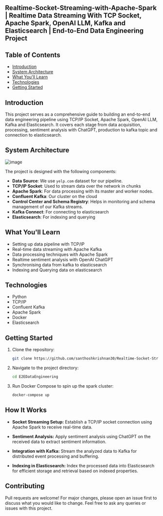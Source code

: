 ## Realtime-Socket-Streaming-with-Apache-Spark | Realtime Data Streaming With TCP Socket, Apache Spark, OpenAI LLM, Kafka and Elasticsearch | End-to-End Data Engineering Project


## Table of Contents
- [Introduction](#introduction)
- [System Architecture](#system-architecture)
- [What You'll Learn](#what-youll-learn)
- [Technologies](#technologies)
- [Getting Started](#getting-started)


## Introduction

This project serves as a comprehensive guide to building an end-to-end data engineering pipeline using TCP/IP Socket, Apache Spark, OpenAI LLM, Kafka and Elasticsearch. It covers each stage from data acquisition, processing, sentiment analysis with ChatGPT, production to kafka topic and connection to elasticsearch.

## System Architecture
![image](https://github.com/santhoshkrishnan30/Realtime-Socket-Streaming-with-Apache-Spark/assets/145760700/272b4bec-ca75-45d5-b79d-b05022869d26)


The project is designed with the following components:

- **Data Source**: We use `yelp.com` dataset for our pipeline.
- **TCP/IP Socket**: Used to stream data over the network in chunks
- **Apache Spark**: For data processing with its master and worker nodes.
- **Confluent Kafka**: Our cluster on the cloud
- **Control Center and Schema Registry**: Helps in monitoring and schema management of our Kafka streams.
- **Kafka Connect**: For connecting to elasticsearch
- **Elasticsearch**: For indexing and querying

## What You'll Learn

- Setting up data pipeline with TCP/IP 
- Real-time data streaming with Apache Kafka
- Data processing techniques with Apache Spark
- Realtime sentiment analysis with OpenAI ChatGPT
- Synchronising data from kafka to elasticsearch
- Indexing and Querying data on elasticsearch

## Technologies

- Python
- TCP/IP
- Confluent Kafka
- Apache Spark
- Docker
- Elasticsearch

## Getting Started

1. Clone the repository:
    ```bash
    git clone https://github.com/santhoshkrishnan30/Realtime-Socket-Streaming-with-Apache-Spark.git
    ```

2. Navigate to the project directory:
    ```bash
    cd E2EDataEngineering
    ```

3. Run Docker Compose to spin up the spark cluster:
    ```bash
    docker-compose up
    ```
## How It Works

- **Socket Streaming Setup:** Establish a TCP/IP socket connection using Apache Spark to receive real-time data.

- **Sentiment Analysis:** Apply sentiment analysis using ChatGPT on the received data to extract sentiment information.

- **Integration with Kafka:** Stream the analyzed data to Kafka for distributed event processing and buffering.

- **Indexing in Elasticsearch:** Index the processed data into Elasticsearch for efficient storage and retrieval based on indexed properties.


## Contributing
Pull requests are welcome! For major changes, please open an issue first to discuss what you would like to change. Feel free to ask any queries or issues with this project.

